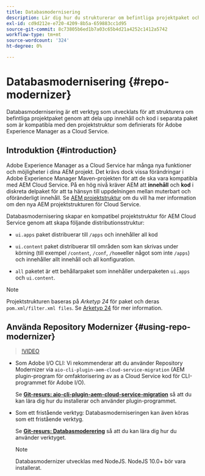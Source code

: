 ```yaml
---
title: Databasmodernisering
description: Lär dig hur du strukturerar om befintliga projektpaket och gör dem kompatibla med den projektstruktur som har definierats för Adobe Experience Manager as a Cloud Service.
exl-id: cd9d212e-e720-4209-8b5a-659883cc1d95
source-git-commit: 8c73805b6ed1b7a03c65b4d21a4252c1412a5742
workflow-type: tm+mt
source-wordcount: '324'
ht-degree: 0%

---
```


# Databasmodernisering {#repo-modernizer}

Databasmodernisering är ett verktyg som utvecklats för att strukturera om befintliga projektpaket genom att dela upp innehåll och kod i separata paket som är kompatibla med den projektstruktur som definierats för Adobe Experience Manager as a Cloud Service.

## Introduktion {#introduction}

Adobe Experience Manager as a Cloud Service har många nya funktioner och möjligheter i dina AEM projekt. Det krävs dock vissa förändringar i Adobe Experience Manager Maven-projekten för att de ska vara kompatibla med AEM Cloud Service. På en hög nivå kräver AEM att **innehåll** och **kod** i diskreta delpaket för att ta hänsyn till uppdelningen mellan muterbart och oföränderligt innehåll. Se [AEM projektstruktur](https://experienceleague.adobe.com/docs/experience-manager-cloud-service/content/implementing/developing/aem-project-content-package-structure.html) om du vill ha mer information om den nya AEM projektstrukturen för Cloud Service.

Databasmodernisering skapar en kompatibel projektstruktur för AEM Cloud Service genom att skapa följande distributionsstruktur:

* `ui.apps` paket distribuerar till `/apps` och innehåller all kod

* `ui.content` paket distribuerar till områden som kan skrivas under körning (till exempel `/content`, `/conf`, `/home`eller något som inte `/apps`) och innehåller allt innehåll och all konfiguration.

* `all` paketet är ett behållarpaket som innehåller underpaketen `ui.apps` och `ui.content`.

>[!NOTE]
>Projektstrukturen baseras på *Arketyp 24* för paket och deras `pom.xml/filter.xml files`. Se [Arketyp 24](https://github.com/adobe/aem-project-archetype) för mer information.

## Använda Repository Modernizer {#using-repo-modernizer}

>[!VIDEO](https://video.tv.adobe.com/v/333057/?quality=12&learn=on)

* Som Adobe I/O CLI: Vi rekommenderar att du använder Repository Modernizer via `aio-cli-plugin-aem-cloud-service-migration` (AEM plugin-program för omfaktorisering av as a Cloud Service kod för CLI-programmet för Adobe I/O).

  Se **[Git-resurs: aio-cli-plugin-aem-cloud-service-migration](https://github.com/adobe/aio-cli-plugin-aem-cloud-service-migration#introduction)** så att du kan lära dig hur du installerar och använder plugin-programmet.

* Som ett fristående verktyg: Databasmoderniseringen kan även köras som ett fristående verktyg.

  Se **[Git-resurs: Databasmoderering](https://github.com/adobe/aem-cloud-service-source-migration/tree/master/packages/repository-modernizer)** så att du kan lära dig hur du använder verktyget.

  >[!NOTE]
  >
  >Databasmodernizer utvecklas med NodeJS. NodeJS 10.0+ bör vara installerat.
